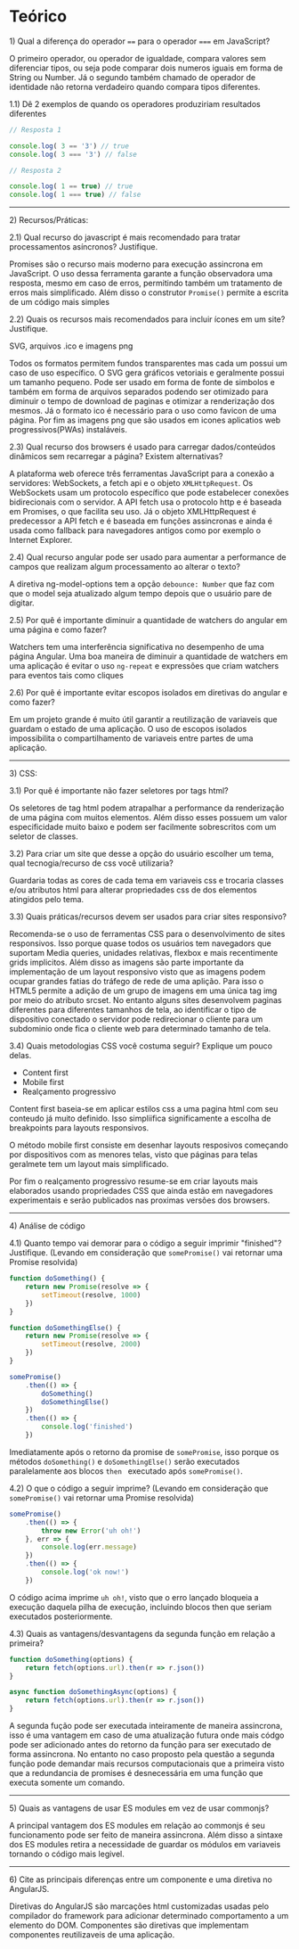 # Teórico

1\) Qual a diferença do operador `==` para o operador `===` em JavaScript?

O primeiro operador, ou operador de igualdade, compara valores sem diferenciar tipos, ou seja pode comparar dois numeros iguais em forma de String ou Number. Já o segundo também chamado de operador de identidade não retorna verdadeiro quando compara tipos diferentes.

1.1) Dê 2 exemplos de quando os operadores produziriam resultados diferentes

```js
// Resposta 1

console.log( 3 == '3') // true
console.log( 3 === '3') // false

// Resposta 2

console.log( 1 == true) // true
console.log( 1 === true) // false


```

---

2\) Recursos/Práticas:

2.1) Qual recurso do javascript é mais recomendado para tratar processamentos asíncronos? Justifique.

Promises são o recurso mais moderno para execução assincrona em JavaScript. O uso dessa ferramenta garante a função observadora uma resposta, mesmo em caso de erros, permitindo também um tratamento de erros mais simplificado. Além disso o construtor ```Promise()``` permite a escrita de um código mais simples 


2.2) Quais os recursos mais recomendados para incluir ícones em um site? Justifique.

SVG, arquivos .ico e imagens png

Todos os formatos permitem fundos transparentes mas cada um possui um caso de uso específico. O SVG gera gráficos vetoriais e geralmente possui um tamanho pequeno. Pode ser usado em forma de fonte de simbolos e também em forma de arquivos separados podendo ser otimizado para diminuir o tempo de download de paginas e otimizar a renderização dos mesmos. Já o formato ico é necessário para o uso como favicon de uma página. Por fim as imagens png que são usados em icones aplicatios web progressivos(PWAs) instaláveis.

2.3) Qual recurso dos browsers é usado para carregar dados/conteúdos dinâmicos sem recarregar a página? Existem alternativas?

A plataforma web oferece três ferramentas JavaScript para a conexão a servidores: WebSockets, a fetch api e o objeto ```XMLHttpRequest```. Os WebSockets usam um protocolo específico que pode estabelecer conexões bidirecionais com o servidor. A API fetch usa o protocolo http e é baseada em Promises, o que facilita seu uso. Já o objeto XMLHttpRequest é predecessor a API fetch e é baseada em funções assincronas e ainda é usada como fallback para navegadores antigos como por exemplo o Internet Explorer.

2.4) Qual recurso angular pode ser usado para aumentar a performance de campos que realizam algum processamento ao alterar o texto?

A diretiva ng-model-options tem a opção `debounce: Number` que faz com que o model seja atualizado algum tempo depois que o usuário pare de digitar.

2.5) Por quê é importante diminuir a quantidade de watchers do angular em uma página e como fazer?

Watchers tem uma interferência significativa no desempenho de uma página Angular. Uma boa maneira de diminuir a quantidade de watchers em uma aplicação é evitar o uso `ng-repeat` e expressões que criam watchers para eventos tais como cliques 

2.6) Por quê é importante evitar escopos isolados em diretivas do angular e como fazer?

Em um projeto grande é muito útil garantir a reutilização de variaveis que guardam o estado de uma aplicação. O uso de escopos isolados impossibilita o compartilhamento de variaveis entre partes de uma aplicação.

---

3\) CSS:

3.1) Por quê é importante não fazer seletores por tags html?

Os seletores de tag html podem atrapalhar a performance da renderização de uma página com muitos elementos. Além disso esses possuem um valor especificidade muito baixo e podem ser facilmente sobrescritos com um seletor de classes.

3.2) Para criar um site que desse a opção do usuário escolher um tema, qual tecnogia/recurso de css você utilizaria?

Guardaria todas as cores de cada tema em variaveis css e trocaria classes e/ou atributos html para alterar propriedades css de dos elementos atingidos pelo tema.

3.3) Quais práticas/recursos devem ser usados para criar sites responsivo?

Recomenda-se o uso de ferramentas CSS para o desenvolvimento de sites responsivos. Isso porque quase todos os usuários tem navegadors que suportam Media queries, unidades relativas, flexbox e mais recentimente grids implicitos. Além disso as imagens são parte importante da implementação de um layout responsivo visto que as imagens podem ocupar grandes fatias do tráfego de rede de uma aplição. Para isso o HTML5 permite a adição de um grupo de imagens em uma única tag img por meio do atributo srcset. No entanto alguns sites desenvolvem paginas diferentes para diferentes tamanhos de tela, ao identificar o tipo de dispositivo conectado o servidor pode redirecionar o cliente para um subdominio onde fica o cliente web para determinado tamanho de tela.

3.4) Quais metodologias CSS você costuma seguir? Explique um pouco delas.

* Content first
* Mobile first
* Realçamento progressivo

Content first baseia-se em aplicar estilos css a uma pagina html com seu conteudo já muito definido. Isso simpliifica significamente a escolha de breakpoints para layouts responsivos.

O método mobile first consiste em desenhar layouts resposivos começando por dispositivos com as menores telas, visto que páginas para telas geralmete tem um layout mais simplificado.

Por fim o realçamento progressivo resume-se em criar layouts mais elaborados usando propriedades CSS que ainda estão em navegadores experimentais e serão publicados nas proximas  versões dos browsers.

---

4\) Análise de código

4.1) Quanto tempo vai demorar para o código a seguir imprimir "finished"? Justifique. (Levando em consideração que `somePromise()` vai retornar uma Promise resolvida)
```js
function doSomething() {
    return new Promise(resolve => {
        setTimeout(resolve, 1000)
    })
}

function doSomethingElse() {
    return new Promise(resolve => {
        setTimeout(resolve, 2000)
    })
}

somePromise()
    .then(() => {
        doSomething()
        doSomethingElse()
    })
    .then(() => {
        console.log('finished')
    })

```

Imediatamente após o retorno da promise de `somePromise`, isso porque os métodos `doSomething()` e `doSomethingElse()` serão executados paralelamente aos blocos `then ` executado após `somePromise()`.


4.2) O que o código a seguir imprime? (Levando em consideração que `somePromise()` vai retornar uma Promise resolvida)
```js
somePromise()
    .then(() => {
        throw new Error('uh oh!')
    }, err => {
        console.log(err.message)
    })
    .then(() => {
        console.log('ok now!')
    })
```

O código acima imprime `uh oh!`, visto que o erro lançado bloqueia a execução daquela pilha de execução, incluindo blocos then que seriam executados posteriormente.


4.3\) Quais as vantagens/desvantagens da segunda função em relação a primeira?
```js
function doSomething(options) {
    return fetch(options.url).then(r => r.json())
}

async function doSomethingAsync(options) {
    return fetch(options.url).then(r => r.json())
}
```

A segunda fução pode ser executada inteiramente de maneira assincrona, isso é uma vantagem em caso de uma atualização futura onde mais códgo pode ser adicionado antes do retorno da função para ser executado de forma assincrona. No entanto no caso proposto pela questão a segunda função pode demandar mais recursos computacionais que a primeira visto que a redundancia de promises é desnecessária em uma função que executa somente um comando.

---

5\) Quais as vantagens de usar ES modules em vez de usar commonjs?

A principal vantagem dos ES modules em relação ao commonjs é seu funcionamento pode ser feito de maneira assincrona. Além disso a sintaxe dos ES modules retira a necessidade de guardar os módulos em variaveis tornando o código mais legivel.

---

6\) Cite as principais diferenças entre um componente e uma diretiva no AngularJS.

Diretivas do AngularJS são marcações html customizadas usadas pelo compilador do framework para adicionar determinado comportamento a um elemento do DOM. Componentes são diretivas que implementam componentes reutilizaveis de uma aplicação.